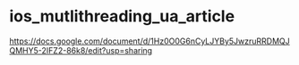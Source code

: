 # ios_mutlithreading_ua_article
https://docs.google.com/document/d/1Hz0O0G6nCyLJYBy5JwzruRRDMQJQMHY5-2IFZ2-86k8/edit?usp=sharing

